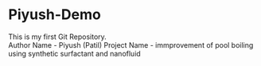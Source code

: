 # Piyush-Demo
This is my first Git Repository.
<br>
Author Name - Piyush (Patil)
Project Name - immprovement of pool boiling using synthetic surfactant and nanofluid
